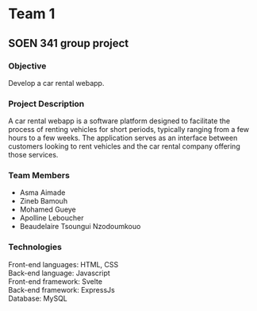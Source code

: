 # Team 1

## SOEN 341 group project

###  Objective

Develop a car rental webapp.

### Project Description

A car rental webapp is a software platform designed to facilitate the process of renting vehicles for short periods, typically ranging from a few hours to a few weeks. The application serves as an interface between customers looking to rent vehicles and the car rental company offering those services.

### Team Members

- Asma Aimade
- Zineb Bamouh
- Mohamed Gueye
- Apolline Leboucher
- Beaudelaire Tsoungui Nzodoumkouo


### Technologies

Front-end languages: HTML, CSS <br/>
Back-end language: Javascript <br/>
Front-end framework: Svelte <br/>
Back-end framework: ExpressJs <br/>
Database: MySQL
